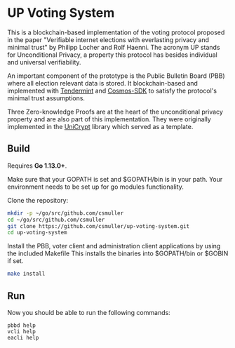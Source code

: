# UP Voting System

This is a blockchain-based implementation of the voting protocol proposed in the paper "Verifiable 
internet elections with everlasting privacy and minimal trust" by Philipp Locher and Rolf Haenni. 
The acronym UP stands for Unconditional Privacy, a property this protocol has besides individual and 
universal verifiability. 

An important component of the prototype is the Public Bulletin Board (PBB) where all election
relevant data is stored. It blockchain-based and implemented with 
[Tendermint](https://tendermint.com/) and [Cosmos-SDK](https://docs.cosmos.network/master/) to 
satisfy the protocol's minimal trust assumptions.

Three Zero-knowledge Proofs are at the heart of the unconditional privacy property and are also
part of this implementation. They were originally implemented in the 
[UniCrypt](https://github.com/bfh-evg/unicrypt) library which served as a template.


## Build 

Requires **Go 1.13.0+**.

Make sure that your GOPATH is set and $GOPATH/bin is in your path. Your
environment needs to be set up for go modules functionality.

Clone the repository:
```zsh
mkdir -p ~/go/src/github.com/csmuller
cd ~/go/src/github.com/csmuller
git clone https://github.com/csmuller/up-voting-system.git
cd up-voting-system
```

Install the PBB, voter client and administration client applications by using the included Makefile
This installs the binaries into $GOPATH/bin or $GOBIN if set.
```zsh
make install
```


## Run

Now you should be able to run the following commands:

```
pbbd help
vcli help
eacli help
```

